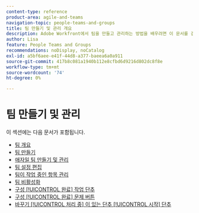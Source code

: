 ```yaml
---
content-type: reference
product-area: agile-and-teams
navigation-topic: people-teams-and-groups
title: 팀 만들기 및 관리 개요
description: Adobe Workfront에서 팀을 만들고 관리하는 방법을 배우려면 이 문서를 검토하십시오.
author: Lisa
feature: People Teams and Groups
recommendations: noDisplay, noCatalog
exl-id: a5bf6aee-e41f-44d8-a377-baeea6a0a911
source-git-commit: 417b8c081a1940b112e8cfbd6d9216d802dc8f8e
workflow-type: tm+mt
source-wordcount: '74'
ht-degree: 0%

---
```


# 팀 만들기 및 관리

이 섹션에는 다음 문서가 포함됩니다.

* [팀 개요](../../people-teams-and-groups/create-and-manage-teams/teams-overview.md)
* [팀 만들기](../../people-teams-and-groups/create-and-manage-teams/create-a-team.md)
* [애자일 팀 만들기 및 관리](../../people-teams-and-groups/create-and-manage-teams/create-and-manage-agile-teams.md)
* [팀 설정 편집](../../people-teams-and-groups/create-and-manage-teams/edit-team-settings.md)
* [팀이 작업 중인 항목 관리](../../people-teams-and-groups/create-and-manage-teams/manage-what-your-team-is-working-on.md)
* [팀 비활성화](../../people-teams-and-groups/create-and-manage-teams/deactivate-a-team.md)
* [구성 [!UICONTROL 완료] 작업 단추](../../people-teams-and-groups/create-and-manage-teams/configure-the-done-button-for-tasks.md)
* [구성 [!UICONTROL 완료] 문제 버튼](../../people-teams-and-groups/create-and-manage-teams/configure-the-done-button-for-issues.md)
* [바꾸기 [!UICONTROL 처리 중] 이 있는 단추 [!UICONTROL 시작] 단추](../../people-teams-and-groups/create-and-manage-teams/work-on-it-button-to-start-button.md)
